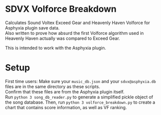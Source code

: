 # SDVX Volforce Breakdown

Calculates Sound Voltex Exceed Gear and Heavenly Haven Volforce for Asphyxia plugin save data.  
Also written to prove how absurd the first Volforce algorithm used in Heavenly Haven actually was compared to Exceed Gear.

This is intended to work with the Asphyxia plugin. 

# Setup

First time users: Make sure your ```music_db.json``` and your ```sdvx@asphyxia.db``` files are in the same directory as these scripts.  
Confirm that these files are from the Asphyxia plugin itself.  
Run ```python 3 song_db_reader.py``` to generate a simplified pickle object of the song database.
Then, run ```python 3 volforce_breakdown.py``` to create a chart that contains score information, as well as VF ranking.
